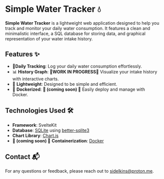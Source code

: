 # Simple Water Tracker 💧

**Simple Water Tracker** is a lightweight web application designed to help you track and monitor your daily water consumption. It features a clean and minimalistic interface, a SQL database for storing data, and graphical representation of your water intake history.

## Features ✨

- 📝**Daily Tracking**: Log your daily water consumption effortlessly. 
- 📊 **History Graph**: **🚧WORK IN PROGRESS🚧** Visualize your intake history with interactive charts.
- 🚀 **Lightweight**: Designed to be simple and efficient. 
- 🐳 **Dockerized**: **🚧 (coming soon) 🚧** Easily deploy and manage with Docker. 

## Technologies Used 🛠️

- **Framework**: SvelteKit
- **Database**: [SQLite](https://www.sqlite.org/) using [better-sqlite3](https://github.com/WiseLibs/better-sqlite3)
- **Chart Library**:  [Chart.js](https://www.chartjs.org/) 
- **🚧 (coming soon) 🚧** **Containerization**: [Docker](https://www.docker.com/)

## Contact 📬

For any questions or feedback, please reach out to [sidelkins@proton.me](mailto:sidelkins@proton.me).